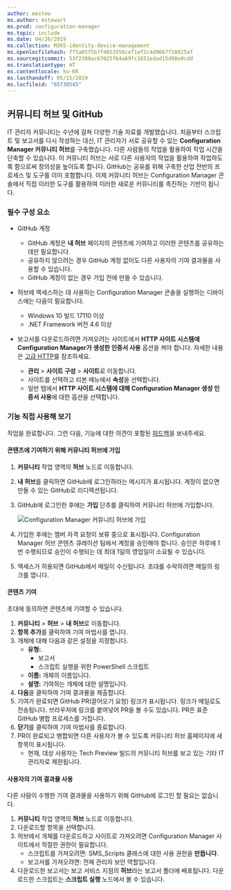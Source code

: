 ```yaml
---
author: mestew
ms.author: mstewart
ms.prod: configuration-manager
ms.topic: include
ms.date: 04/26/2019
ms.collection: M365-identity-device-management
ms.openlocfilehash: ff5a05f5b7f4853556cef1ef2c4d9667f58825af
ms.sourcegitcommit: 53f2380ac67025fb4a69fc1651edad15d98e0cdd
ms.translationtype: HT
ms.contentlocale: ko-KR
ms.lasthandoff: 05/15/2019
ms.locfileid: "65730545"
---
```

## <a name="community-hub-and-github"></a>커뮤니티 허브 및 GitHub
<!--3555935 & 3555936-->

IT 관리자 커뮤니티는 수년에 걸쳐 다양한 기술 자료를 개발했습니다. 처음부터 스크립트 및 보고서를 다시 작성하는 대신, IT 관리자가 서로 공유할 수 있는 **Configuration Manager 커뮤니티 허브**를 구축했습니다. 다른 사람들의 작업을 활용하여 작업 시간을 단축할 수 있습니다. 이 커뮤니티 허브는 서로 다른 사용자의 작업을 활용하여 작업하도록 함으로써 창의성을 높이도록 합니다. GitHub는 공유를 위해 구축한 산업 전반의 프로세스 및 도구를 이미 포함합니다. 이제 커뮤니티 허브는 Configuration Manager 콘솔에서 직접 이러한 도구를 활용하여 이러한 새로운 커뮤니티를 촉진하는 기반이 됩니다.


### <a name="prerequisites"></a>필수 구성 요소 

- GitHub 계정

  - GitHub 계정은 **내 허브** 페이지의 콘텐츠에 기여하고 이러한 콘텐츠를 공유하는 데만 필요합니다.
  - 공유하지 않으려는 경우 GitHub 계정 없이도 다른 사용자의 기여 결과물을 사용할 수 있습니다.
  - GitHub 계정이 없는 경우 가입 전에 만들 수 있습니다.

- 허브에 액세스하는 데 사용하는 Configuration Manager 콘솔을 실행하는 디바이스에는 다음이 필요합니다.

   - Windows 10 빌드 17110 이상
   - .NET Framework 버전 4.6 이상

- 보고서를 다운로드하려면 가져오려는 사이트에서 **HTTP 사이트 시스템에 Configuration Manager가 생성한 인증서 사용** 옵션을 켜야 합니다. 자세한 내용은 [고급 HTTP](/sccm/core/plan-design/hierarchy/enhanced-http)를 참조하세요.

     - **관리** > **사이트 구성** > **사이트**로 이동합니다.
     - 사이트를 선택하고 리본 메뉴에서 **속성**을 선택합니다. 
     - 일반 탭에서 **HTTP 사이트 시스템에 대해 Configuration Manager 생성 인증서 사용**에 대한 옵션을 선택합니다.

### <a name="try-it-out"></a>기능 직접 사용해 보기

작업을 완료합니다. 그런 다음, 기능에 대한 의견이 포함된 [피드백](/sccm/core/understand/find-help#product-feedback)을 보내주세요.

#### <a name="join-the-community-hub-to-contribute-content"></a>콘텐츠에 기여하기 위해 커뮤니티 허브에 가입

1. **커뮤니티** 작업 영역의 **허브** 노드로 이동합니다.
1. **내 허브**를 클릭하면 GitHub에 로그인하라는 메시지가 표시됩니다. 계정이 없으면 만들 수 있는 GitHub로 리디렉션됩니다.
1. GitHub에 로그인한 후에는 **가입** 단추를 클릭하여 커뮤니티 허브에 가입합니다.

   ![Configuration Manager 커뮤니티 허브에 가입](../../media/3555935-join-community-hub.png)

1. 가입한 후에는 멤버 자격 요청이 보류 중으로 표시됩니다. Configuration Manager 허브 콘텐츠 큐레이션 팀에서 계정을 승인해야 합니다. 승인은 하루에 1번 수행되므로 승인이 수행되는 데 최대 1일의 영업일이 소요될 수 있습니다.
1. 액세스가 허용되면 GitHub에서 메일이 수신됩니다. 초대를 수락하려면 메일의 링크를 엽니다.

#### <a name="contribute-content"></a>콘텐츠 기여

초대에 동의하면 콘텐츠에 기여할 수 있습니다.

1. **커뮤니티** > **허브** > **내 허브**로 이동합니다.
1. **항목 추가**를 클릭하여 기여 마법사를 엽니다.
1. 개체에 대해 다음과 같은 설정을 지정합니다.
   - **유형:**. 
     - 보고서
     - 스크립트 실행을 위한 PowerShell 스크립트
   - **이름:** 개체의 이름입니다.
   - **설명:** 기여하는 개체에 대한 설명입니다.
1. **다음**을 클릭하여 기여 결과물을 제출합니다.
1. 기여가 완료되면 GitHub PR(끌어오기 요청) 링크가 표시됩니다. 링크가 메일로도 전송됩니다. 브라우저에 링크를 붙여넣어 PR을 볼 수도 있습니다. PR은 표준 GitHub 병합 프로세스를 거칩니다.
1. **닫기**를 클릭하여 기여 마법사를 종료합니다.
1. PR이 완료되고 병합되면 다른 사용자가 볼 수 있도록 커뮤니티 허브 홈페이지에 새 항목이 표시됩니다.
   - 현재, 대상 사용자는 Tech Preview 빌드의 커뮤니티 허브를 보고 있는 기타 IT 관리자로 제한됩니다.

#### <a name="use-the-contributions-of-others"></a>사용자의 기여 결과물 사용

다른 사람이 수행한 기여 결과물을 사용하기 위해 GitHub에 로그인 할 필요는 없습니다.

1. **커뮤니티** 작업 영역의 **허브** 노드로 이동합니다.
1. 다운로드할 항목을 선택합니다.
1. 허브에서 개체를 다운로드하고 사이트로 가져오려면 Configuration Manager 사이트에서 적절한 권한이 필요합니다.
    - 스크립트를 가져오려면: SMS_Scripts 클래스에 대한 사용 권한을 **만듭니다**.
    - 보고서를 가져오려면: 전체 관리자 보안 역할입니다.
1. 다운로드한 보고서는 보고 서비스 지점의 **허브**라는 보고서 폴더에 배포됩니다. 다운로드한 스크립트는 **스크립트 실행** 노드에서 볼 수 있습니다.

